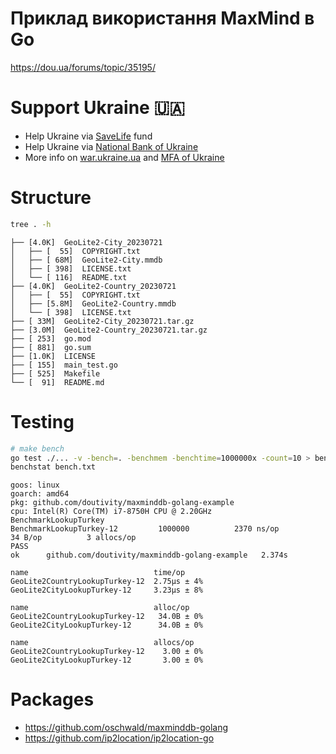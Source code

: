 # Приклад використання MaxMind в Go
https://dou.ua/forums/topic/35195/

# Support Ukraine 🇺🇦
- Help Ukraine via [SaveLife](https://savelife.in.ua/en/donate-en/) fund
- Help Ukraine via [National Bank of Ukraine](https://bank.gov.ua/en/news/all/natsionalniy-bank-vidkriv-spetsrahunok-dlya-zboru-koshtiv-na-potrebi-armiyi)
- More info on [war.ukraine.ua](https://war.ukraine.ua/) and [MFA of Ukraine](https://twitter.com/MFA_Ukraine)

# Structure
```bash
tree . -h
```
```text
├── [4.0K]  GeoLite2-City_20230721
│   ├── [  55]  COPYRIGHT.txt
│   ├── [ 68M]  GeoLite2-City.mmdb
│   ├── [ 398]  LICENSE.txt
│   └── [ 116]  README.txt
├── [4.0K]  GeoLite2-Country_20230721
│   ├── [  55]  COPYRIGHT.txt
│   ├── [5.8M]  GeoLite2-Country.mmdb
│   └── [ 398]  LICENSE.txt
├── [ 33M]  GeoLite2-City_20230721.tar.gz
├── [3.0M]  GeoLite2-Country_20230721.tar.gz
├── [ 253]  go.mod
├── [ 881]  go.sum
├── [1.0K]  LICENSE
├── [ 155]  main_test.go
├── [ 525]  Makefile
└── [  91]  README.md
```

# Testing
```bash
# make bench
go test ./... -v -bench=. -benchmem -benchtime=1000000x -count=10 > bench.txt
benchstat bench.txt
```
```text
goos: linux
goarch: amd64
pkg: github.com/doutivity/maxminddb-golang-example
cpu: Intel(R) Core(TM) i7-8750H CPU @ 2.20GHz
BenchmarkLookupTurkey
BenchmarkLookupTurkey-12    	 1000000	      2370 ns/op	      34 B/op	       3 allocs/op
PASS
ok  	github.com/doutivity/maxminddb-golang-example	2.374s
```
```text
name                            time/op
GeoLite2CountryLookupTurkey-12  2.75µs ± 4%
GeoLite2CityLookupTurkey-12     3.23µs ± 8%

name                            alloc/op
GeoLite2CountryLookupTurkey-12   34.0B ± 0%
GeoLite2CityLookupTurkey-12      34.0B ± 0%

name                            allocs/op
GeoLite2CountryLookupTurkey-12    3.00 ± 0%
GeoLite2CityLookupTurkey-12       3.00 ± 0%
```

# Packages
* https://github.com/oschwald/maxminddb-golang
* https://github.com/ip2location/ip2location-go
